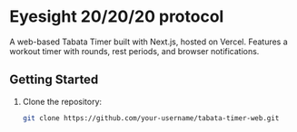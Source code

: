 # Eyesight 20/20/20 protocol

A web-based Tabata Timer built with Next.js, hosted on Vercel. Features a workout timer with rounds, rest periods, and browser notifications.

## Getting Started

1. Clone the repository:
   ```bash
   git clone https://github.com/your-username/tabata-timer-web.git
